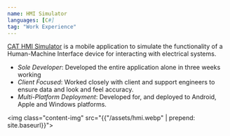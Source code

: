 ```yaml
---
name: HMI Simulator
languages: [C#]
tag: "Work Experience"
---
```


[CAT HMI Simulator](https://play.google.com/store/apps/details?id=com.cat.bhedc.mobile.CATRemoteHMISimulator) is a mobile application to simulate the functionality of a Human-Machine Interface device for interacting with electrical systems.

 * _Sole Developer_: Developed the entire application alone in three weeks working 
 * _Client Focused_: Worked closely with client and support engineers to ensure data and look and feel accuracy.
 * _Multi-Platform Deployment_: Developed for, and deployed to Android, Apple and Windows platforms.



<img class="content-img" src="{{"/assets/hmi.webp" | prepend: site.baseurl}}">
